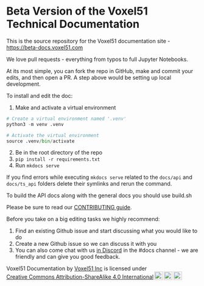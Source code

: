 # Beta Version of the Voxel51 Technical Documentation
This is the source repository for the Voxel51 documentation site - https://beta-docs.voxel51.com

We love pull requests - everything from typos to full Jupyter Notebooks.

At its most simple, you can fork the repo in GitHub, make and commit your edits, and then open a PR. 
A step above would be setting up local development.

To install and edit the doc:

1. Make and activate a virtual environment

```python
# Create a virtual environment named '.venv'
python3 -m venv .venv

# Activate the virtual environment
source .venv/bin/activate
````

2. Be in the root directory of the repo
3. `pip install -r requirements.txt`
4. Run `mkdocs serve` 

If you find errors while executing `mkdocs serve` related to the `docs/api` and `docs/ts_api` folders delete their symlinks and rerun the command. 

To build the API docs along with the general docs you should use build.sh

Please be sure to read our [CONTRIBUTING guide](CONTRIBUTING.md). 

Before you take on a big editing tasks we highly recommend:
1. Find an existing Github issue and start discussing what you would like to do
2. Create a new Github issue so we can discuss it with you
3. You can also come chat with us [in Discord](https://community.voxel51.com/) in the #docs channel - we are friendly and can give you good feedback.


 <p xmlns:cc="http://creativecommons.org/ns#" xmlns:dct="http://purl.org/dc/terms/"><span property="dct:title">Voxel51 Documentation</span> by <a rel="cc:attributionURL dct:creator" property="cc:attributionName" href="https://voxel51.com">Voxel51 Inc</a> is licensed under <a href="https://creativecommons.org/licenses/by-sa/4.0/?ref=chooser-v1" target="_blank" rel="license noopener noreferrer" style="display:inline-block;">Creative Commons Attribution-ShareAlike 4.0 International<img style="height:22px!important;margin-left:3px;vertical-align:text-bottom;" src="https://mirrors.creativecommons.org/presskit/icons/cc.svg?ref=chooser-v1" alt=""><img style="height:22px!important;margin-left:3px;vertical-align:text-bottom;" src="https://mirrors.creativecommons.org/presskit/icons/by.svg?ref=chooser-v1" alt=""><img style="height:22px!important;margin-left:3px;vertical-align:text-bottom;" src="https://mirrors.creativecommons.org/presskit/icons/sa.svg?ref=chooser-v1" alt=""></a></p> 
